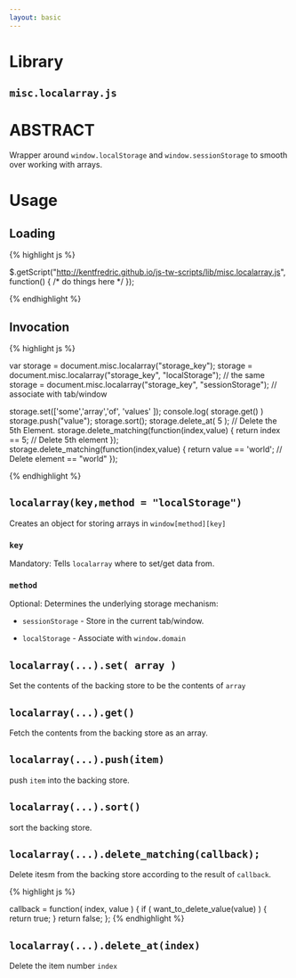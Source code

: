 ```yaml
---
layout: basic
---
```

# Library

## `misc.localarray.js`

# ABSTRACT

Wrapper around `window.localStorage` and `window.sessionStorage` to smooth over working
with arrays.

# Usage

## Loading

{% highlight js %}

$.getScript("http://kentfredric.github.io/js-tw-scripts/lib/misc.localarray.js", function() {
  /* do things here */
});

{% endhighlight %}

## Invocation

{% highlight js %}

var storage = document.misc.localarray("storage_key");
    storage = document.misc.localarray("storage_key", "localStorage");   // the same
    storage = document.misc.localarray("storage_key", "sessionStorage"); // associate with tab/window

storage.set(['some','array','of', 'values' ]);
console.log( storage.get() ) 
storage.push("value");
storage.sort();
storage.delete_at( 5 );                         // Delete the 5th Element.
storage.delete_matching(function(index,value) {
  return index == 5;                            // Delete 5th element
});
storage.delete_matching(function(index,value) {
  return value == 'world';                      // Delete element == "world"
});

{% endhighlight %}

## `localarray(key,method = "localStorage")`

Creates an object for storing arrays in `window[method][key]`

### `key`

Mandatory: Tells `localarray` where to set/get data from.

### `method`

Optional: Determines the underlying storage mechanism:

* `sessionStorage` - Store in the current tab/window.

* `localStorage` - Associate with `window.domain`

## `localarray(...).set( array )`

Set the contents of the backing store to be the contents of `array`

## `localarray(...).get()`

Fetch the contents from the backing store as an array.

## `localarray(...).push(item)`

push `item` into the backing store.

## `localarray(...).sort()`

sort the backing store.

## `localarray(...).delete_matching(callback);`

Delete itesm from the backing store according to the result of `callback`.

{% highlight js %}

callback = function( index, value ) {
  if ( want_to_delete_value(value) ) {
    return true;
  }
  return false;
};
{% endhighlight %}

## `localarray(...).delete_at(index)`

Delete the item number `index`
